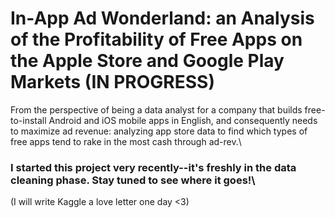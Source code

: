 # In-App Ad Wonderland: an Analysis of the Profitability of Free Apps on the Apple Store and Google Play Markets (IN PROGRESS)
From the perspective of being a data analyst for a company that builds free-to-install Android and iOS mobile apps in English, and consequently needs to maximize ad revenue: analyzing app store data to find which types of free apps tend to rake in the most cash through ad-rev.\
### I started this project very recently--it's freshly in the data cleaning phase. Stay tuned to see where it goes!\
(I will write Kaggle a love letter one day <3)
